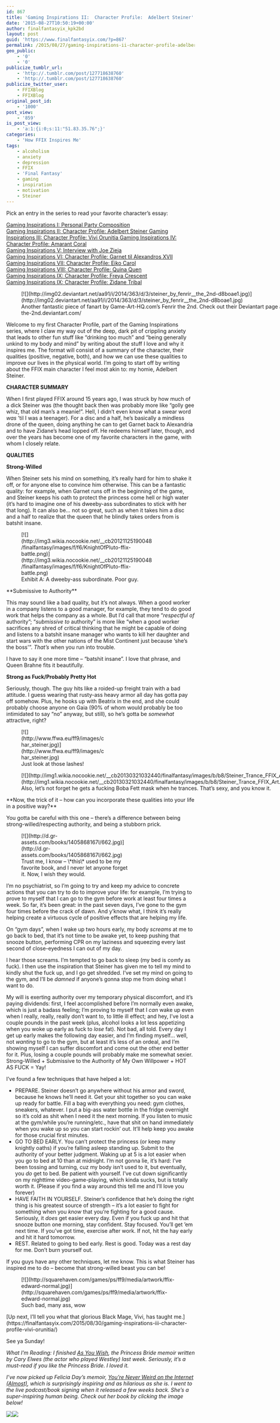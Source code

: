 ```yaml
---
id: 867
title: 'Gaming Inspirations II:  Character Profile:  Adelbert Steiner'
date: '2015-08-27T10:50:19+00:00'
author: finalfantasyix_kpk2bd
layout: post
guid: 'https://www.finalfantasyix.com/?p=867'
permalink: /2015/08/27/gaming-inspirations-ii-character-profile-adelbert-steiner/
geo_public:
    - '0'
    - '0'
publicize_tumblr_url:
    - 'http://.tumblr.com/post/127718638760'
    - 'http://.tumblr.com/post/127718638760'
publicize_twitter_user:
    - FFIXBlog
    - FFIXBlog
original_post_id:
    - '1000'
post_view:
    - '859'
is_post_view:
    - 'a:1:{i:0;s:11:"51.83.35.76";}'
categories:
    - 'How FFIX Inspires Me'
tags:
    - alcoholism
    - anxiety
    - depression
    - FFIX
    - 'Final Fantasy'
    - gaming
    - inspiration
    - motivation
    - Steiner
---
```


Pick an entry in the series to read your favorite character’s essay:

[Gaming Inspirations I: Personal Party Composition](https://www.finalfantasyix.com/2015/08/23/gaming-inspirations-i-personal-party-composition/)  
[Gaming Inspirations II: Character Profile: Adelbert Steiner  ](https://www.finalfantasyix.com/2015/08/27/gaming-inspirations-ii-character-profile-adelbert-steiner/)[Gaming Inspirations III: Character Profile: Vivi Orunitia  ](https://www.finalfantasyix.com/2015/08/30/gaming-inspirations-iii-character-profile-vivi-orunitia/)[Gaming Inspirations IV: Character Profile: Amarant Coral](https://www.finalfantasyix.com/2015/09/06/gaming-inspirations-iv-character-profile-amarant-coral/)  
[Gaming Inspirations V: Interview with Joe Zieja](https://www.finalfantasyix.com/2015/09/08/gaming-inspirations-v-interview-joe-zieja-author-voiceover-artist-musician/)  
[Gaming Inspirations VI: Character Profile: Garnet til Alexandros XVII](https://www.finalfantasyix.com/2015/09/24/gaming-inspirations-vi-character-profile-garnet-til-alexandros-xvii/)  
[Gaming Inspirations VII: Character Profile: Eiko Carol](https://www.finalfantasyix.com/2015/10/18/gaming-inspirations-vii-character-profile-eiko-carol/)  
[Gaming Inspirations VIII: Character Profile: Quina Quen](https://www.finalfantasyix.com/2015/10/25/gaming-inspirations-viii-character-profile-quina-quen/)  
[Gaming Inspirations IX: Character Profile: Freya Crescent](https://www.finalfantasyix.com/2015/11/01/gaming-inspirations-ix-character-profile-freya-crescent/)  
[Gaming Inspirations IX: Character Profile: Zidane Tribal](https://www.finalfantasyix.com/2015/11/01/gaming-inspirations-x-character-profile-zidane-tribal/)

<figure class="wp-caption aligncenter" style="width: 800px">[![](http://img02.deviantart.net/aa91/i/2014/363/d/3/steiner_by_fenrir__the_2nd-d8boae1.jpg)](http://img02.deviantart.net/aa91/i/2014/363/d/3/steiner_by_fenrir__the_2nd-d8boae1.jpg)<figcaption class="wp-caption-text">Another fantastic piece of fanart by Game-Art-HQ.com’s Fenrir the 2nd. Check out their Deviantart page at http://fenrir–the-2nd.deviantart.com/</figcaption></figure>Welcome to my first Character Profile, part of the Gaming Inspirations series, where I claw my way out of the deep, dark pit of crippling anxiety that leads to other fun stuff like “drinking too much” and “being generally unkind to my body and mind” by writing about the stuff I love and why it inspires me. The format will consist of a summary of the character, their qualities (positive, negative, both), and how we can use these qualities to improve our lives in the physical world. I’m going to start off by writing about the FFIX main character I feel most akin to: my homie, Adelbert Steiner.

**CHARACTER SUMMARY**

When I first played FFIX around 15 years ago, I was struck by how much of a dick Steiner was (the thought back then was probably more like “golly gee whiz, that old man’s a meanie!”. Hell, I didn’t even know what a swear word *was* ’til I was a teenager). For a disc and a half, he’s basically a mindless drone of the queen, doing anything he can to get Garnet back to Alexandria and to have Zidane’s head lopped off. He redeems himself later, though, and over the years has become one of my favorite characters in the game, with whom I closely relate.

**QUALITIES**

**Strong-Willed**

When Steiner sets his mind on something, it’s really hard for him to shake it off, or for anyone else to convince him otherwise. This can be a fantastic quality: for example, when Garnet runs off in the beginning of the game, and Steiner keeps his oath to protect the princess come hell or high water (it’s hard to imagine one of his dweeby-ass subordinates to stick with her that long). It can also be… not so great, such as when it takes him a disc and a half to realize that the queen that he blindly takes orders from is batshit insane.

<figure class="wp-caption aligncenter" style="width: 351px">[![](http://img3.wikia.nocookie.net/__cb20121125190048/finalfantasy/images/f/f6/KnightOfPluto-ffix-battle.png)](http://img3.wikia.nocookie.net/__cb20121125190048/finalfantasy/images/f/f6/KnightOfPluto-ffix-battle.png)<figcaption class="wp-caption-text">Exhibit A: A dweeby-ass subordinate. Poor guy.</figcaption></figure>**Submissive to Authority**

This may sound like a bad quality, but it’s not always. When a good worker in a company listens to a good manager, for example, they tend to do good work that helps the company as a whole. But I’d call that more “*respectful of* authority”; “*submissive to* authority” is more like “when a good worker sacrifices any shred of critical thinking that he might be capable of doing and listens to a batshit insane manager who wants to kill her daughter and start wars with the other nations of the Mist Continent just because ‘she’s the boss'”. *That’s* when you run into trouble.

I have to say it one more time – “batshit insane”. I love that phrase, and Queen Brahne fits it beautifully.

**Strong as Fuck/Probably Pretty Hot**

Seriously, though. The guy hits like a roided-up freight train with a bad attitude. I guess wearing that rusty-ass heavy armor all day has gotta pay off somehow. Plus, he hooks up with Beatrix in the end, and she could probably choose anyone on Gaia (90% of whom would probably be too intimidated to say “no” anyway, but still), so he’s gotta be *somewhat* attractive, right?

<figure class="wp-caption aligncenter" style="width: 224px">[![](http://www.ffwa.eu/ff9/images/char_steiner.jpg)](http://www.ffwa.eu/ff9/images/char_steiner.jpg)<figcaption class="wp-caption-text">Just look at those lashes!</figcaption></figure><figure class="wp-caption aligncenter" style="width: 864px">[![](http://img1.wikia.nocookie.net/__cb20130321032440/finalfantasy/images/b/b8/Steiner_Trance_FFIX_Art.jpg)](http://img1.wikia.nocookie.net/__cb20130321032440/finalfantasy/images/b/b8/Steiner_Trance_FFIX_Art.jpg)<figcaption class="wp-caption-text">Also, let’s not forget he gets a fucking Boba Fett mask when he trances. That’s sexy, and you know it.</figcaption></figure>**Now, the trick of it – how can you incorporate these qualities into your life in a positive way?**

You gotta be careful with this one – there’s a difference between being strong-willed/respecting authority, and being a stubborn prick.

<figure class="wp-caption aligncenter" style="width: 299px">[![](http://d.gr-assets.com/books/1405868167l/662.jpg)](http://d.gr-assets.com/books/1405868167l/662.jpg)<figcaption class="wp-caption-text">Trust me, I know – \*this\* used to be my favorite book, and I never let anyone forget it. Now, I wish they would.</figcaption></figure>I’m no psychiatrist, so I’m going to try and keep my advice to concrete actions that you can try to do to improve your life: for example, I’m trying to prove to myself that I can go to the gym before work at least four times a week. So far, it’s been great: in the past seven days, I’ve gone to the gym four times before the crack of dawn. And y’know what, I think it’s really helping create a virtuous cycle of positive effects that are helping my life.

On “gym days”, when I wake up two hours early, my body *screams* at me to go back to bed, that it’s not time to be awake yet, to keep pushing that snooze button, performing CPR on my laziness and squeezing every last second of close-eyedness I can out of my day.

I hear those screams. I’m tempted to go back to sleep (my bed is comfy as fuck). I then use the inspiration that Steiner has given me to tell my mind to kindly shut the fuck up, and I go get shredded. I’ve set my mind on going to the gym, and I’ll be *damned* if anyone’s gonna stop me from doing what I want to do.

My will is exerting authority over my temporary physical discomfort, and it’s paying dividends: first, I feel accomplished before I’m normally even awake, which is just a badass feeling; I’m proving to myself that I *can* wake up even when I really, really, really don’t want to, to little ill effect; and hey, I’ve lost a couple pounds in the past week (plus, alcohol looks a lot less appetizing when you woke up early as fuck to *lose* fat). Not bad, all told. Every day I get up early makes the following day easier, and I’m finding myself… well, not *wanting* to go to the gym, but at least it’s less of an ordeal, and I’m showing myself I can suffer discomfort and come out the other end better for it. Plus, losing a couple pounds will probably make me somewhat sexier. Strong-Willed + Submissive to the Authority of My Own Willpower + HOT AS FUCK = Yay!

I’ve found a few techniques that have helped a lot:

- PREPARE. Steiner doesn’t go anywhere without his armor and sword, because he knows he’ll need it. Get your shit together so you can wake up ready for battle. Fill a bag with everything you need: gym clothes, sneakers, whatever. I put a big-ass water bottle in the fridge overnight so it’s cold as shit when I need it the next morning. If you listen to music at the gym/while you’re running/etc., have that shit on hand immediately when you wake up so you can start rockin’ out. It’ll help keep you awake for those crucial first minutes.
- GO TO BED EARLY. You can’t protect the princess (or keep many knightly oaths) if you’re falling asleep standing up. Submit to the authority of your better judgment. Waking up at 5 is a lot easier when you go to bed at 10 than at midnight. I’m not gonna lie, it’s hard: I’ve been tossing and turning, cuz my body isn’t used to it, but eventually, you *do* get to bed. Be patient with yourself. I’ve cut down significantly on my nighttime video-game-playing, which kinda sucks, but is totally worth it. (Please if you find a way around this tell me and I’ll love you forever)
- HAVE FAITH IN YOURSELF. Steiner’s confidence that he’s doing the right thing is his greatest source of strength – it’s a lot easier to fight for something when you *know* that you’re fighting for a good cause. Seriously, it *does* get easier every day. Even if you fuck up and hit that snooze button one morning, stay confident. Stay focused. You’ll get ’em next time. If you’ve got time, exercise after work. If not, hit the hay early and hit it hard tomorrow.
- REST. Related to going to bed early. Rest is good. Today was a rest day for me. Don’t burn yourself out.

If you guys have any other techniques, let me know. This is what Steiner has inspired me to do – become that strong-willed beast you can be!

<figure class="wp-caption aligncenter" style="width: 424px">[![](http://squarehaven.com/games/ps/ff9/media/artwork/ffix-edward-normal.jpg)](http://squarehaven.com/games/ps/ff9/media/artwork/ffix-edward-normal.jpg)<figcaption class="wp-caption-text">Such bad, many ass, wow</figcaption></figure>[Up next, I’ll tell you what that glorious Black Mage, Vivi, has taught me.](https://finalfantasyix.com/2015/08/30/gaming-inspirations-iii-character-profile-vivi-orunitia/)

See ya Sunday!

*What I’m Reading: I finished <span style="text-decoration: underline;">[As You Wish](http://www.amazon.com/gp/product/1476764026/ref=as_li_tl?ie=UTF8&camp=1789&creative=9325&creativeASIN=1476764026&linkCode=as2&tag=realifrolpla-20&linkId=IPHI72YG63SVUC34)</span>, the Princess Bride memoir written by Cary Elwes (the actor who played Westley) last week. Seriously, it’s a must-read if you like the Princess Bride. I loved it.*

*I’ve now picked up Felicia Day’s memoir, <span style="text-decoration: underline;">You’re Never Weird on the Internet (Almost)</span>, which is surprisingly inspiring and as hilarious as she is. I went to the live podcast/book signing when it released a few weeks back. She’s a super-inspiring human being. Check out her book by clicking the image below!*

[![](http://ws-na.amazon-adsystem.com/widgets/q?_encoding=UTF8&ASIN=1476785651&Format=_SL110_&ID=AsinImage&MarketPlace=US&ServiceVersion=20070822&WS=1&tag=realifrolpla-20)](http://www.amazon.com/gp/product/1476785651/ref=as_li_tl?ie=UTF8&camp=1789&creative=9325&creativeASIN=1476785651&linkCode=as2&tag=realifrolpla-20&linkId=THIX67XFIXR7SX46)![](http://ir-na.amazon-adsystem.com/e/ir?t=realifrolpla-20&l=as2&o=1&a=1476785651)